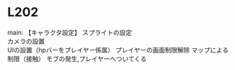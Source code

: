 # L202
 
main:
【キャラクタ設定】
スプライトの設定	
カメラの設置	
UIの設置（hpバーをプレイヤー係属）	
プレイヤーの画面制限解除	マップによる制限（接触）	モブの発生,プレイヤーへついてくる
